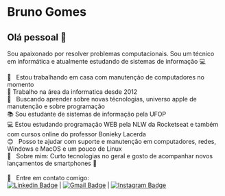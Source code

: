 # Bruno Gomes

## Olá pessoal 👋
Sou apaixonado por resolver problemas computacionais.
Sou um técnico em informática e atualmente estudando de sistemas de informação :computer:

 :rocket:  &nbsp; Estou trabalhando em casa com manutenção de computadores no momento
 <br/> :wrench: Trabalho na área da informatica desde 2012
 <br/> :purple_heart: &nbsp; Buscando aprender sobre novas técnologias, universo apple de manutenção e sobre programação
 <br/> :books: Sou estudante de sistemas de informação pela UFOP
 <br/> :computer: Estou estudando programação WEB pela NLW da Rocketseat e também com cursos online do professor Bonieky Lacerda
 <br/> :blush: &nbsp; Posso te ajudar com suporte e manutenção em computadores, redes, Windows e MacOS e um pouco de Linux
 <br/> 💬  &nbsp; Sobre mim: Curto tecnologias no geral e gosto de acompanhar novos lançamentos de smartphones :iphone:
 <br/>
 <br/> :email: &nbsp;
 Entre em contato comigo:<br/>
 [![Linkedin Badge](https://img.shields.io/badge/-Bruno%20Gomes-blue?style=flat-square&logo=Linkedin&logoColor=white&link=https://www.linkedin.com/in/brunitorg/)](https://www.linkedin.com/in/brunitorg/) 
| 
[![Gmail Badge](https://img.shields.io/badge/-brun1994@gmail.com-c14438?style=flat-square&logo=Gmail&logoColor=white&link=mailto:brun1994@gmail.com)](mailto:brun1994@gmail.com)
|
[![Instagram Badge](https://img.shields.io/badge/brunitorg-%23E4405F.svg?&style=flat-square&logo=instagram&logoColor=white&link=https://www.instagram.com/brunitorg/)](https://www.instagram.com/brunitorg/)
